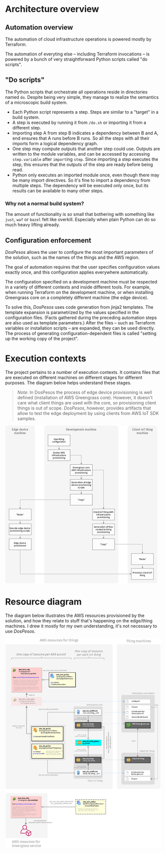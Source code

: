 # Architecture overview

## Automation overview

The automation of cloud infrastructure operations is powered mostly by Terraform.

The automation of everyting else – including Terraform invocations – is powered by a bunch of very straightforward Python scripts called "do scripts". 

## "Do scripts"

The Python scripts that orchestrate all operations reside in directories named `do`. Despite being very simple, they manage to realize the semantics of a microscopic build system.

* Each Python script represents a step. Steps are similar to a "target" in a build system.
* A step is executed by running it from `/do.sh` or importing it from a different step.
* Importing step A from step B indicates a dependency between B and A, end ensures that A runs before B runs. So all the steps with all their imports form a logical dependency graph.
* One step may compute outputs that another step could use. Outputs are written to the module variables, and can be accessed by accessing `step.variable` after `import`ing `step`. Since importing a step executes the step, this ensures that the outputs of the step are ready before being read.
* Python only executes an imported module once, even though there may be many import directives. So it's fine to import a dependency from multiple steps. The dependency will be executed only once, but its results can be available to many other steps.

### Why not a normal build system?

The amount of functionality is so small that bothering with something like `just`, `waf` or `bazel` felt like overkill. Especially when plain Python can do so much heavy lifting already.

## Configuration enforcement

*DosPesos* allows the user to configure the most important parameters of the solution, such as the names of the things and the AWS region. 

The goal of automation requires that the user specifies configuration values exactly once, and this configuration applies everywhere automatically. 

The configuration specified on a development machine must be respected in a variety of different contexts and inside different tools. For example, when running Terraform on the development machine, or when installing Greengrass core on a completely different machine (the edge device).

To solve this, *DosPesos* uses code generation from jinja2 templates. The template expansion is parametrized by the values specified in the configuration files. (Facts gathered during the preceding automation steps are also used as template parameters.) After the files – such as Terraform variables or installation scripts – are expanded, they can be used directly. The process of generating configuration-dependent files is called "setting up the working copy of the project". 

# Execution contexts

The project pertains to a number of execution contexts. It contains files that are executed on different machines on different stages for different purposes. The diagram below helps understand these stages.

>  *Note:* In DosPesos the process of edge device provisioning is well defined (installation of AWS Greengrass core). However, it doesn't care what client things are used with the core, so provisioning client things is out of scope. *DosPesos*, however, provides artifacts that allow to test the edge deployment by using clients from AWS IoT SDK samples.

<img src="sequence.png" alt="sequence" style="zoom:50%;" />

# Resource diagram

The diagram below illustrates the AWS resources provisioned by the solution, and how they relate to stuff that's happening on the edge/thing machines. I drew it mostly for my own understanding, it's not necessary to use *DosPesos*.



![resources](resources.png)

